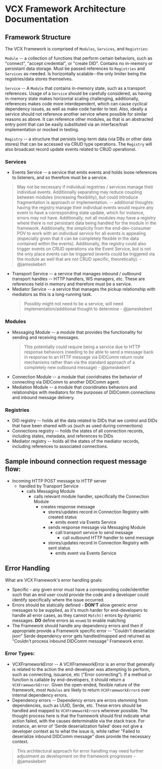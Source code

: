 # VCX Framework Architecture Documentation

## Framework Structure

The VCX Framework is comprised of `Modules`, `Services`, and `Registries`:

`Module` -- a collection of functions that perform certain behaviors, such as "connect", "accept credential", or "create DID". Contains no in-memory or persistant data storage. Must be passed references to `Registries` and `Services` as-needed. Is horizontally scalable--the only limiter being the registries/data stores themselves.

`Service` -- A `Module` that contains in-memory state, such as a transport references. Usage of a `Service` should be carefully considered, as having in-memory state makes horizontal scaling challenging, additionally, references makes code more interdependent, which can cause cyclical dependency issues, as well as make code harder to test. Also, ideally a service should not reference another service where possible for similar reasons as above. It can reference other modules, as that is an abstracted entry point that can be easily substituted via an interface/trait implementation or mocked in testing.

`Registry` -- a structure that persists long-term data (via DBs or other data stores) that can be accessed via CRUD type operations. The `Registry` will also broadcast record update events related to CRUD operationsl.

### Services

- Events Service -- a service that emits events and holds loose references to listeners, and so therefore must be a service.

> May not be necessary if individual registries / services manage their individual events. Additionally separating may reduce coupling between modules (increasing flexibility), but could introduce fragmentation is approach or implementation. -- additional thoughts: having the registry manage their individual events would require any event to have a corresponding state update, which for instance, errors may not have. Additionally, not all modules may have a registry where there is not persistant data being handled for the module in the framework. Additionally, the simplicity from the end-dev-consumer POV to work with an individual service for all events is appealing (especially given that it can be completely flexible in the data contained within the events). Additionally, the registry could also trigger events on CRUD operations via the Event Service, but is not the only place events can be triggered (events could be triggered via the module as well that are not CRUD specific, theoretically). - @jameskebert

- Transport Service -- a service that manages inbound / outbound transport handles -- HTTP handlers, WS managers, etc. These are references held in memory and therefore must be a service.
- Mediator Service -- a service that manages the pickup relationship with mediators as this is a long-running task.
  > Possibly might not need to be a service, will need implementation/additional thought to determine - @jameskebert

### Modules

- Messaging Module -- a module that provides the functionality for sending and receiving messages.
  > This potentially could require being a service due to HTTP response behaviors (needing to be able to send a message back in response to an HTTP message via DIDComm return route mechanisms rather than via the standard approach of a completely new outbound message) - @jameskebert
- Connection Module -- a module that cooridinates the behavior of connecting via DIDComm to another DIDComm agent.
- Mediation Module -- a module that cooridinates behaviors and relationships with mediators for the purposes of DIDComm connections and inbound message delivery.

### Registries

- DID registry -- holds all the data related to DIDs that we control and DIDs that have been shared with us (such as used during connections)
- Connections registry -- holds the states of all connection records, including states, metadata, and references to DIDs
- Mediator registry -- holds all the states of the mediator records, including references to associated connections.

## Sample inbound connection request message flow:

- Incoming HTTP POST message to HTTP server
  - handled by Transport Service
    - calls Messaging Module
      - calls relevant module handler, specifically the Connection Module
        - creates response message
          - stores/updates record in Connection Registry with created status
            - emits event via Events Service
          - sends response message via Messaging Module
            - call transport service to send message
              - call outbound HTTP handler to send message
          - stores/updates record in Connection Registry with sent status
            - emits event via Events Service

## Error Handling

What are VCX Framework's error handling goals:

- Specific - any given error must have a corresponding code/identifier such that an end user could provide the code and a developer could identify specifically where the issue occurred.
- Errors should be statically defined - **DON'T** allow generic error messages to be supplied, as it's much harder for end-developers to handle all error cases, as they cannot `Match()` errors by dynamic messages. **DO** define errors as `enum`s to enable matching
- The Framework should handle any dependency errors and then if appropriate provide a Framework specific error -- "Couldn't deserialize json" Serde dependency error gets handled/mapped and returned as "Couldn't process inbound DIDComm message" Framework error.

### Error Types:

- VCXFrameworkError -- A VCXFrameworkError is an error that generally is related to the action the end-developer was attempting to perform, such as connecting, issuance, etc ("Error connecting"). If a method or function is callable by end-developers, it should return a `VCXFrameworkError`. Given the open-ended, flexible nature of the framework, most `Modules` are likely to return `VCXFrameworkError`s over internal dependency errors.
- Dependency errors -- Dependency errors are errors stemming from dependencies, such as UUID, Serde, etc. These errors should be handled and mapped to `VCXFrameworkError`s wherever possible. The thought process here is that the framework should first indicate what action failed, with the causes determinable via the stack trace. For instance, an error of 'Serde deserialization failed' does not give a developer context as to what the issue is, while rather "Failed to deserialize inbound DIDComm message" does provide the necessary context.

> This architectural approach for error handling may need further adjustment as development on the framework progresses - @jameskebert
